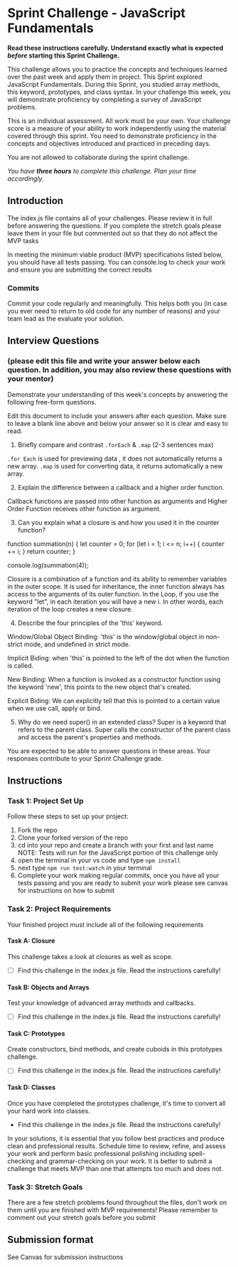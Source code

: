 # Sprint Challenge - JavaScript Fundamentals

**Read these instructions carefully. Understand exactly what is expected _before_ starting this Sprint Challenge.**

This challenge allows you to practice the concepts and techniques learned over the past week and apply them in project. This Sprint explored JavaScript Fundamentals. During this Sprint, you studied array methods, this keyword, prototypes, and class syntax. In your challenge this week, you will demonstrate proficiency by completing a survey of JavaScript problems.

This is an individual assessment. All work must be your own. Your challenge score is a measure of your ability to work independently using the material covered through this sprint. You need to demonstrate proficiency in the concepts and objectives introduced and practiced in preceding days.

You are not allowed to collaborate during the sprint challenge. 

_You have **three hours** to complete this challenge. Plan your time accordingly._


## Introduction

The index.js file contains all of your challenges. Please review it in full before answering the questions. If you complete the stretch goals please leave them in your file but commented out so that they do not affect the MVP tasks 

In meeting the minimum viable product (MVP) specifications listed below, you should have all tests passing. You can console.log to check your work and ensure you are submitting the correct results 

### Commits

Commit your code regularly and meaningfully. This helps both you (in case you ever need to return to old code for any number of reasons) and your team lead as the evaluate your solution.

## Interview Questions
### (please edit this file and write your answer below each question. In addition, you may also review these questions with your mentor)
Demonstrate your understanding of this week's concepts by answering the following free-form questions.

Edit this document to include your answers after each question. Make sure to leave a blank line above and below your answer so it is clear and easy to read.

1. Briefly compare and contrast `.forEach` & `.map` (2-3 sentences max)

`.for Each` is used for previewing data , it does not automatically returns a new array.
`.map` is used for converting data, it returns automatically a new array.

2. Explain the difference between a callback and a higher order function.

Callback functions are passed into other function as arguments and Higher Order Function receives other function as argument.

3. Can you explain what a closure is and how you used it in the counter function? 

function summation(n) {
  let counter = 0;
  for (let i = 1; i <= n; i++) {
    counter += i;
  }
  return counter;
}


console.log(summation(4));


Closure is a combination of a function and its ability to remember variables in the outer scope.
It is used for inheritance, the inner function always has access to the arguments of its outer function. 
In the Loop, if you use the keyword "let", in each iteration you will have a new i. In other words, each iteration of the loop creates a new closure.


4. Describe the four principles of the 'this' keyword.

Window/Global Object Binding: 'this' is the window/global object in non-strict mode, and undefined in strict mode.

Implicit Biding: when 'this' is pointed to the left of the dot when the function is called.

New Binding: When a function is invoked as a constructor function using the keyword 'new', this points to the new object that's created.

Explicit Biding: We can explicitly tell that this is pointed to a certain value when we use call, apply or bind.

5. Why do we need super() in an extended class?
Super is a keyword that refers to the parent class.
Super calls the constructor of the parent class and access the parent's properties and methods.



You are expected to be able to answer questions in these areas. Your responses contribute to your Sprint Challenge grade. 

## Instructions

### Task 1: Project Set Up

Follow these steps to set up your project:

1. Fork the repo
2. Clone your forked version of the repo
3. cd into your repo and create a branch with your first and last name
NOTE: Tests will run for the JavaScript portion of this challenge only
4. open the terminal in your vs code and type `npm install`
5. next type `npm run test:watch` in your terminal
6. Complete your work making regular commits, once you have all your tests passing and you are ready to submit your work please see canvas for instructions on how to submit

### Task 2: Project Requirements

Your finished project must include all of the following requirements

#### Task A: Closure

This challenge takes a look at closures as well as scope. 
* [ ] Find this challenge in the index.js file. Read the instructions carefully!

#### Task B: Objects and Arrays

Test your knowledge of advanced array methods and callbacks.
* [ ] Find this challenge in the index.js file. Read the instructions carefully!

#### Task C: Prototypes

Create constructors, bind methods, and create cuboids in this prototypes challenge.
* [ ] Find this challenge in the index.js file. Read the instructions carefully!

#### Task D: Classes

Once you have completed the prototypes challenge, it's time to convert all your hard work into classes.
* Find this challenge in the index.js file. Read the instructions carefully!

In your solutions, it is essential that you follow best practices and produce clean and professional results. Schedule time to review, refine, and assess your work and perform basic professional polishing including spell-checking and grammar-checking on your work. It is better to submit a challenge that meets MVP than one that attempts too much and does not.

### Task 3: Stretch Goals 

There are a few stretch problems found throughout the files, don't work on them until you are finished with MVP requirements! Please remember to comment out your stretch goals before you submit 

## Submission format

See Canvas for submission instructions 

